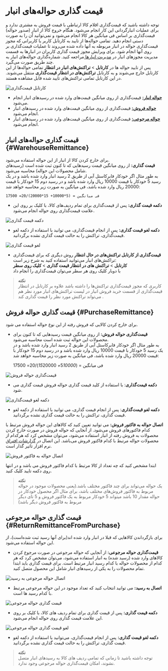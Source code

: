 # قیمت گذاری حواله‌های انبار
 توجه داشته باشید که قیمت‌گذاری اقلام کالا ارتباطی با قیمت فروش به مشتری ندارد و برای عملیات انبارگردانی این کار انجام می‌شود. هنگام خروج کالا از انبار (صدور حواله) قیمت‌گذاری بر اساس فی میانگین هر کالا انجام می‌شود و نمی‌توانید آن را به صورت دستی انجام دهید.
تمامی حواله‌ها از تایید به کارتابل کاربر یا کاربرانی که مجوز قیمت‌گذاری حواله در انبار مربوطه به آنها داده شده می‌روند تا عملیات قیمت‌گذاری بر روی آنها انجام شود. برای ویرایش مجوز قیمت گذاری کاربران در انبارها به قسمت مدیریت مجوزهای انبار در [مدیریت انبارها ](https://github.com/1stco/PayamGostarDocs/blob/master/Help/Settings/Warehouse-management/Warehouse-management.md)مراجعه کنید. شماره‌گذاری حواله‌های انبار به چند طریق صورت می‌گیرد.<br>
پس از تایید حواله ها در **کارتابل** > **تراکنش‌های انبار در انتظار** تمامی حواله‌ها از این کارتابل خارج می‌شوند و به کارتابل **تراکنش‌های در انتظار قیمت‌گذاری** منتقل می‌شوند. در این کارتابل تمامی تراکنش‌های تایید شده قابل مشاهده هستند.

![کارتابل‌ قیمت‌گذاری](./Images/Pricing-cartable.jpg)

- [**حواله انبار:**](#WarehouseRemittance)  قیمت‌گذاری از روی میانگین قیمت‌های وارد شده در رسیدهای انبار انجام می‌شود. 
- [**حواله فروش:**](#PurchaseRemittance)
 قیمت‌‌گذاری از روی میانگین قیمت‌های وارد شده در رسیدهای انبار انجام می‌شود.
- [**حواله مرجوعی:**](#ReturnRemittanceFromPurchase)
  قیمت‌گذاری از روی میانگین قیمت‌های وارد شده در رسیدهای انبار انجام می‌شود. 

## قیمت گذاری حواله‌های انبار {#WarehouseRemittance}
برای خارج کردن کالا از انبار از این حواله استفاده می‌شود.<br>
**قیمت گذاری:** از روی میانگین قیمت رسیدهایی که تا کنون ثبت شده است (رسیدهای شامل محصولات این حواله) محاسبه می‌شود.<br>
به طور مثال اگر خودکار فابرکاستل آبی از طریق 2 رسید انبار وارد شده باشد و در یک رسید 5 خودکار با قیمت 10000 ریال وارد شده باشد و در رسید دوم 15 خودکار با قیمت 20000 ریال وارد شده باشد، فی میانگین به صورت زیر محاسبه خواهد شد:

	فی میانگین = (5*10000+ 15*20000)/20= 17500

- **دکمه قیمت گذاری:** پس از قیمت‌گذاری برای تمام ردیف‌های کالا، با کلیک بر روی این علامت قیمت‌گذاری روی حواله انجام می‌شود.

![دکمه قیمت گذاری](./Images/pricing.png)

- **دکمه لغو قیمت گذاری:** پس از انجام قیمت‌گذاری، می توانید با استفاده از دکمه لغو قیمت‌گذاری، تراکنش را به حالت قیمت گذاری نشده برگردانید.

![لغو قیمت گذاری](./Images/cancel-pricin-%20of-new-remittance-warehouse.png)

- **قیمت‌گذاری از کارتابل تراکنش‌های در حال انتظار** روش دیگری که برای قیمت‌گذاری تراکنش‌های انبار می‌توانید استفاده کنید به شرح زیر  است:<br>
**کارتابل** > **تراکنش های در انتظار قیمت گذاری** > **کلیک روی سطر**<br>
با دوبار کلیک روی هر سطر می‌توان قیمت‌گذاری را انجام داد

> **نکته**<br>
کاربری که مجوز قیمت‌گذاری تراکنش‌ها را داشته باشد علاوه بر کارتابل در انتظار قیمت‌گذاری از قسمت خرید فروش انبار در لیست تراکنش‌های انبار مورد نظر  هم می‌تواند تراکنش مورد نظر را قیمت گذاری کند .<br>


## قیمت گذاری حواله فروش {#PurchaseRemittance}
برای خارج کردن کالایی که فروش رفته از این نوع حواله استفاده می شود.<br>
- **قیمت‌گذاری حواله فروش:** از روی میانگین قیمت رسیدهایی که تا کنون برای محصولات این حواله ثبت شده است محاسبه می‌شود.<br>
به طور مثال اگر خودکار فابرکاستل آبی از طریق 2 رسید انبار وارد شده باشد و در یک رسید 5 خودکار با قیمت 10000 ریال وارد شده باشد و در رسید دوم 15 خودکار با قیمت 20000 ریال وارد شده باشد، فی میانگین به صورت زیر محاسبه خواهد شد:<br>

	فی میانگین = (5*10000+ 15*20000)/20= 17500 

![قیمت‌گذاری حواله فروش](./Images/StockTransferSalePricing.jpg)

- **دکمه قیمت‌گذاری**: با استفاده از کلید قیمت گذاری حواله فروش قیمت گذاری می شود.

![دکمه لغو قیمت‌گذاری](./Images/StockTransferSalePricing2.png)

 - **دکمه لغو قیمت‌گذاری**: پس از انجام قیمت گذاری، می توانید با استفاده از دکمه لغو قیمت گذاری، تراکنش را به حالت قیمت گذاری نشده برگردانید.

**اتصال حواله به فاکتور فروش:** می توانید تعیین کنید که کالاهای این حواله فروش مرتبط با کدام فاکتورهای فروش می‌شود.
از آنجایی که حواله فروش در صورت خارج کردن محصولات به فروش رفته از انبار استفاده می‌شود، می‌توان مشخص کرد که هرکدام از محصولات حواله مرتبط با کدام فاکتور فروش می‌باشد. این اتصال در [گزارشات افتراق ](https://github.com/1stco/PayamGostarDocs/blob/master/Help/Management-and-reports/Sales-reports/Differentiation-reports/Differentiation-reports.md) نرم افزار تاثیر گذار است. 

![اتصال حواله به فاکتور فروش](./Images/StockTransferSalePricing3.png)

ابتدا مشخص کنید که چه تعداد از کالا مرتبط با کدام فاکتور فروش می باشد و در انتها روی دکمه تایید کلیک کنید.

> **نکته**<br>
یک حواله می‌تواند برای چند فاکتور مختلف باشد.(یعنی محصولات موجود در حواله مربوط به فاکتور فروش‌های مختلف باشد، برای مثال اگر محصول خودکار در حواله مقدار 10 باشد میتواند 5 خودکار مربوط به یک فاکتور فروش و 5 تای دیگر مربوط به فاکتور فروش دیگر باشد)

## قیمت گذاری حواله مرجوعی {#ReturnRemittanceFromPurchase}
برای بازگرداندن کالاهایی که قبلا در انبار وارد شده اند(برای آنها رسید ثبت شده‌است)، از این حواله استفاده می‌شود.

- **قیمت‌گذاری حواله مرجوعی:**  از آنجایی که حواله مرجوعی در صورت مرجوع کردن کالاهای وارد شده (رسید شده) به انبار استفاده می‌شود، می‌توان مشخص کرد که هر کدام از محصولات حواله با کدام رسید انبار مرتبط است. برای قیمت گذاری باید ابتدا تمام محصولات را به یکی از رسیدهای انبار شامل این محصول متصل کنید.

![اتصال حواله مرجوعی به رسید](./Images/RefundStockTransferPricing.png)

- **اتصال به رسید:** می توانید انتخاب کنید که تعداد موجود در این حواله مرجوعی مرتبط با کدام رسید ها است.

![قیمت گذاری حواله مرجوعی](./Images/RefundStockTransferPricing2.png)

- **دکمه قیمت گذاری:** پس از قیمت گذاری برای تمام ردیف های کالا، با کلیک بر روی این علامت قیمت گذاری روی حواله انجام می‌شود.

![لغو قیمت گذاری حواله مرجوعی](./Images/RefundStockTransferPricing3.png)

- **دکمه لغو قیمت گذاری:** پس از انجام قیمت‌گذاری، می‌توانید با استفاده از دکمه لغو قیمت گذاری، تراکنش را به حالت قیمت گذاری نشده برگردانید.

> **نکته**<br>
 توجه داشته باشید تا زمانی که تمامی ردیف های کالا به رسیدهای انبار متصل نشوند، امکان قیمت‌گذاری حواله مرجوعی وجود ندارد.